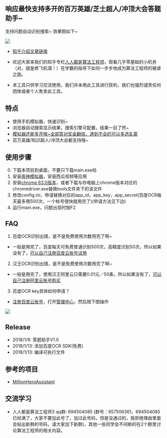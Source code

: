 ## 响应最快支持多开的百万英雄/芝士超人/冲顶大会答题助手~

支持问题自动识别搜索~ 效果图如下~

![](demo.gif)

* [知乎介绍文章链接](https://zhuanlan.zhihu.com/p/28196603)

* 欢迎大家来我们的知乎专栏[人人都是算法工程师](https://zhuanlan.zhihu.com/p/27515227)，观看几乎零基础的小机务（对，就是修飞机滴！）在学霸的指导下如何一步步地成为算法工程师的被虐之路。

* 本工具只供学习交流使用，我们并未用此工具进行获利，我们也强烈谴责任何团体或者个人售卖此工具。

## 特点
* 使用手机模拟器，快速识别~
* 浏览器自动搜索显示结果，搜索引擎可配置，结果一目了然~
* [模拟器还能多开哦~全部答对奖金翻倍，遇到不会的可以多选乱蒙](https://www.yeshen.com/blog/duokai/)
* 百万英雄/知识超人/冲顶大会都支持哦~

## 使用步骤

0. 下载本项目到桌面，不要只下载main.exe哈
1. 安装[夜神模拟器](https://www.yeshen.com/cn/download/fullPackage)，安装西瓜视频等应用
2. 安装[chrome 63.0版本](https://download.pchome.net/internet-browser-browser/download-141761.html)，或者下载与你电脑上chrome版本对应的chromedriver.exe替换tools文件夹下的该文件
3. 修改config.ini，申请替换对应的app_id，app_key，app_secret(百度OCR每天最多用500次，一个帐号很快就用完了)(申请方法见下边)
4. 运行main.exe，问题出现时按F2

## FAQ

1. 百度OCR识别出错，是不是免费使用次数用完了啊~

* 一般是用完了，百度每天可免费普通识别500次，高精度识别50次，所以如果没有了，[可以自己注册百度云账号试用](http://ai.baidu.com/tech/ocr/general)

2. 汉王OCR识别出错，是不是免费使用次数用完了啊~

* 一般是用完了，使用汉王阿里云只需要0.01元／50条，所以如果没有了，[可以自己注册阿里云账号购买](https://market.aliyun.com/products/57124001/cmapi011466.html?spm=5176.730005.0.0.Rvba26#sku=yuncode546600000)

3. 百度OCR key具体如何申请？

* [注册百度云账号](http://ai.baidu.com/tech/ocr/general)，打开[管理中心](https://console.bce.baidu.com/iam)，然后按下图操作

![](baidu.gif)

## Release

* 2018/1/9: 答题助手V1.0
* 2018/1/13: 添加百度OCR SDK(免费)
* 2018/1/13: 编译可执行文件

## 参考的项目

* [MillionHeroAssistant](https://github.com/smileboywtu/MillionHeroAssistant)

## 交流学习
* 人人都是算法工程师3 qq群: 694504085 (群号：657506361，694504085已经满了，大家不要加此号了，加过此号码，但是没通过的，我拒绝理由里面会贴出新群的号码，请大家加下新群)，其他一些同学会不间断的在2个群里讨论算法工程师的相关内容。
